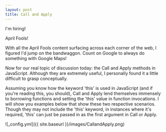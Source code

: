 ```yaml
---
layout: post
title: Call and Apply
---
```


I'm hiring!

April Fools!

With all the April Fools content surfacing across each corner of the web, I figured I'd jump on the bandwaggon. Count on Google to always do something with Google Maps!

Now for our real topic of discussion today: the Call and Apply methods in JavaScript. Although they are extremely useful, I personally found it a little difficult to grasp conceptually.

Assuming you know how the keyword 'this' is used in JavaScript (and if you're reading this, you should), Call and Apply lend themselves immensely to borrowing functions and setting the 'this' value in function invocations. I will show you examples below that show these two respective scenarios. Though they may not include the 'this' keyword, in instances where it's required, 'this' can just be passed in as the first argument in Call or Apply.

![_config.yml]({{ site.baseurl }}/images/CallandApply.png)

